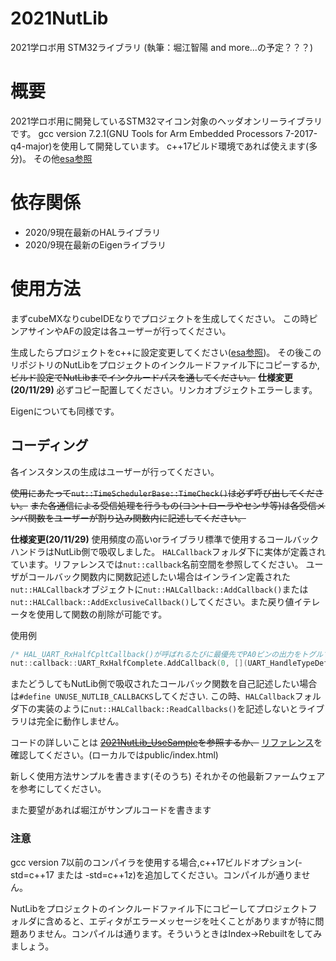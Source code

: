 # 2021NutLib

2021学ロボ用 STM32ライブラリ
(執筆：堀江智陽 and more...の予定？？？)

# 概要

2021学ロボ用に開発しているSTM32マイコン対象のヘッダオンリーライブラリです。
gcc version 7.2.1(GNU Tools for Arm Embedded Processors 7-2017-q4-major)を使用して開発しています。
c++17ビルド環境であれば使えます(多分)。
その他[esa参照](https://nagaokaroboconproject.esa.io/posts/61)

# 依存関係

- 2020/9現在最新のHALライブラリ
- 2020/9現在最新のEigenライブラリ

# 使用方法

まずcubeMXなりcubeIDEなりでプロジェクトを生成してください。
この時ピンアサインやAFの設定は各ユーザーが行ってください。

生成したらプロジェクトをc++に設定変更してください([esa参照](https://nagaokaroboconproject.esa.io/posts/62))。
その後このリポジトリのNutLibをプロジェクトのインクルードファイル下にコピーするか,
~~ビルド設定でNutLibまでインクルードパスを通してください。~~
__仕様変更(20/11/29)__
必ずコピー配置してください。リンカオブジェクトエラーします。

Eigenについても同様です。

## コーディング

各インスタンスの生成はユーザーが行ってください。

~~使用にあたって`nut::TimeSchedulerBase::TimeCheck()`は必ず呼び出してください。~~
~~また各通信による受信処理を行うもの(コントローラやセンサ等)は各受信メンバ関数をユーザーが割り込み関数内に記述してください。~~

__仕様変更(20/11/29)__
使用頻度の高いorライブラリ標準で使用するコールバックハンドラはNutLib側で吸収しました。
`HALCallback`フォルダ下に実体が定義されています。リファレンスでは`nut::callback`名前空間を参照してください。
ユーザがコールバック関数内に関数記述したい場合はインライン定義された`nut::HALCallback`オブジェクトに`nut::HALCallback::AddCallback()`または`nut::HALCallback::AddExclusiveCallback()`してください。また戻り値イテレータを使用して関数の削除が可能です。

使用例

``` c++
/* HAL_UART_RxHalfCpltCallback()が呼ばれるたびに最優先でPA0ピンの出力をトグルする */
nut::callback::UART_RxHalfComplete.AddCallback(0, [](UART_HandleTypeDef *huart){HAL_GPIO_TogglePin(GPIOA, GPIO_Pin_0);});
```

またどうしてもNutLib側で吸収されたコールバック関数を自己記述したい場合は`#define UNUSE_NUTLIB_CALLBACKS`してください.
この時、`HALCallback`フォルダ下の実装のように`nut::HALCallback::ReadCallbacks()`を記述しないとライブラリは完全に動作しません。


コードの詳しいことは ~~[2021NutLib_UseSample](https://gitlab.com/robopro_nut/2021nhkrobocon/2021nutlib_usesample)を参照するか、~~ [リファレンス](https://robopro_nut.gitlab.io/2021nhkrobocon/2021nutlib/index.html)を確認してください。(ローカルではpublic/index.html)

新しく使用方法サンプルを書きます(そのうち)
それかその他最新ファームウェアを参考にしてください。

また要望があれば堀江がサンプルコードを書きます

### 注意

gcc version 7以前のコンパイラを使用する場合,c++17ビルドオプション(-std=c++17 または -std=c++1z)を追加してください。コンパイルが通りません。

NutLibをプロジェクトのインクルードファイル下にコピーしてプロジェクトフォルダに含めると、エディタがエラーメッセージを吐くことがありますが特に問題ありません。コンパイルは通ります。そういうときはIndex->Rebuiltをしてみましょう。
